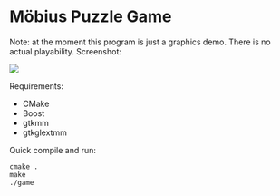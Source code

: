 Möbius Puzzle Game
===

Note: at the moment this program is just a graphics demo. There is no actual playability. Screenshot:

![](https://raw.github.com/aero-z/mobius-puzzle/master/screenshot01.png)

Requirements:

* CMake
* Boost
* gtkmm
* gtkglextmm

Quick compile and run:

    cmake .
    make
    ./game
